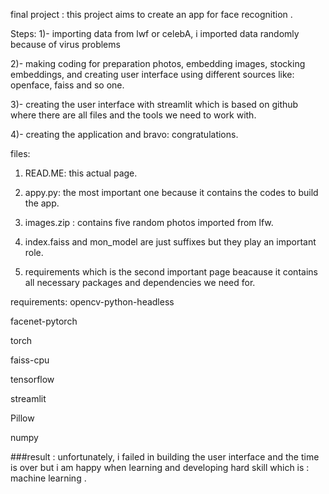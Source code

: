 final project :
this project aims to create an app for face recognition .

Steps:
1)- importing data from lwf or celebA, i imported data randomly because of virus problems

2)- making coding for preparation photos, embedding images, stocking embeddings, and creating user interface using different sources like: openface, faiss and so one.

3)- creating the user interface with streamlit which is based on github where there are all files and the tools we need to work with.

4)- creating the application and bravo: congratulations.

files:
1. READ.ME: this actual page.

2. appy.py: the most important one because it contains the codes to build the app.

3. images.zip : contains five random photos imported from lfw.

4. index.faiss and mon_model are just suffixes but they play an important role.

5. requirements which is the second important page beacause it contains all necessary packages and dependencies we need for.

requirements:
opencv-python-headless

facenet-pytorch

torch

faiss-cpu

tensorflow

streamlit

Pillow

numpy

###result :
unfortunately, i failed in building the user interface and the time is over but i am happy when learning and developing hard skill which is : machine learning .
